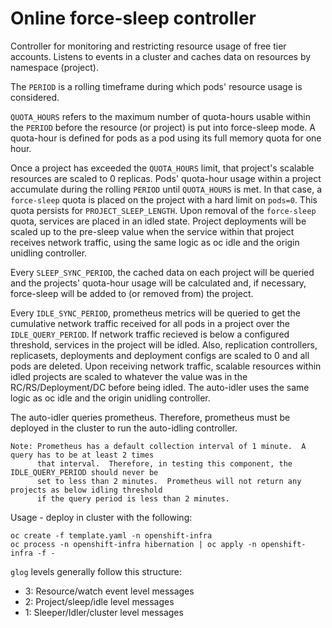 # Online force-sleep controller

Controller for monitoring and restricting resource usage of free tier accounts. Listens to events in a cluster and caches data on resources by namespace (project).

The `PERIOD` is a rolling timeframe during which pods' resource usage is considered.

`QUOTA_HOURS` refers to the maximum number of quota-hours usable within the `PERIOD` before the resource (or project) is put into force-sleep mode. A quota-hour is defined for pods as a pod using its full memory quota for one hour.

Once a project has exceeded the `QUOTA_HOURS` limit, that project's scalable resources are scaled to 0 replicas.  Pods' quota-hour usage within a project accumulate during the rolling `PERIOD` until `QUOTA_HOURS` is met. In that case, a `force-sleep` quota is placed on the project with a hard limit on `pods=0`. This quota persists for `PROJECT_SLEEP_LENGTH`.  Upon removal of the `force-sleep` quota, services are placed in an idled state.  Project deployments will be scaled up to the pre-sleep value when the service within that project receives network traffic, using the same logic as oc idle and the origin unidling controller.

Every `SLEEP_SYNC_PERIOD`, the cached data on each project will be queried and the projects' quota-hour usage will be calculated and, if necessary, force-sleep will be added to (or removed from) the project.

Every `IDLE_SYNC_PERIOD`, prometheus metrics will be queried to get the cumulative network traffic received for all pods in a project over the `IDLE_QUERY_PERIOD`.  If network traffic recieved is below a configured threshold, services in the project will be idled. Also, replication controllers, replicasets, deployments and deployment configs are scaled to 0 and all pods are deleted. Upon receiving network traffic, scalable resources within idled projects are scaled to whatever the value was in the RC/RS/Deployment/DC before being idled. The auto-idler uses the same logic as oc idle and the origin unidling controller.

The auto-idler queries prometheus.  Therefore, prometheus must be deployed in the cluster to run the auto-idling controller.

```
Note: Prometheus has a default collection interval of 1 minute.  A query has to be at least 2 times
      that interval.  Therefore, in testing this component, the IDLE_QUERY_PERIOD should never be
      set to less than 2 minutes.  Prometheus will not return any projects as below idling threshold
      if the query period is less than 2 minutes.
```

Usage - deploy in cluster with the following:
```
oc create -f template.yaml -n openshift-infra
oc process -n openshift-infra hibernation | oc apply -n openshift-infra -f -
```

`glog` levels generally follow this structure:
* 3: Resource/watch event level messages
* 2: Project/sleep/idle level messages
* 1: Sleeper/Idler/cluster level messages


